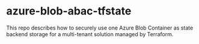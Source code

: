 # azure-blob-abac-tfstate
This repo describes how to securely use one Azure Blob Container as state backend storage for a multi-tenant solution managed by Terraform.
